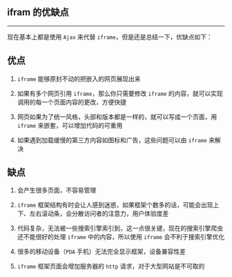 ## ifram 的优缺点

----

现在基本上都是使用 ```Ajax``` 来代替 ```iframe```，但是还是总结一下，优缺点如下：


## 优点

1. ```iframe``` 能够原封不动的把嵌入的网页展现出来

2. 如果有多个网页引用 ```iframe```，那么你只需要修改 ```iframe``` 的内容，就可以实现调用的每一个页面内容的更改，方便快捷

3. 网页如果为了统一风格，头部和版本都是一样的，就可以写成一个页面，用 ```iframe``` 来嵌套，可以增加代码的可重用

4. 如果遇到加载缓慢的第三方内容如图标和广告，这些问题可以由 ```iframe``` 来解决


## 缺点

1. 会产生很多页面，不容易管理

2. ```iframe``` 框架结构有时会让人感到迷惑，如果框架个数多的话，可能会出现上下、左右滚动条，会分散访问者的注意力，用户体验度差

3. 代码复杂，无法被一些搜索引擎索引到，这一点很关键，现在的搜索引擎爬虫还不能很好的处理 ```iframe``` 中的内容，所以使用 ```iframe``` 会不利于搜索引擎优化

4. 很多的移动设备（```PDA``` 手机）无法完全显示框架，设备兼容性差

5. ```iframe``` 框架页面会增加服务器的 ```http``` 请求，对于大型网站是不可取的